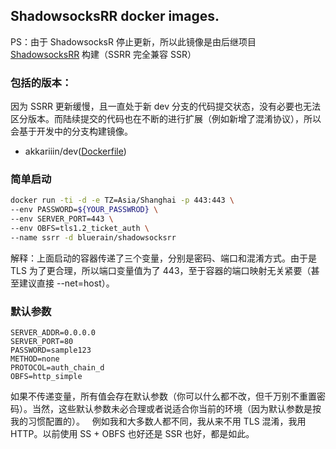 ## ShadowsocksRR docker images.
PS：由于 ShadowsocksR 停止更新，所以此镜像是由后继项目 [ShadowsocksRR](https://github.com/shadowsocksrr/shadowsocksr) 构建（SSRR 完全兼容 SSR）
### 包括的版本：
因为 SSRR 更新缓慢，且一直处于新 dev 分支的代码提交状态，没有必要也无法区分版本。而陆续提交的代码也在不断的进行扩展（例如新增了混淆协议），所以会基于开发中的分支构建镜像。
* akkariiin/dev([Dockerfile](https://github.com/Hentioe/docker-shadowsocksrr/blob/master/Dockerfile))
### 简单启动
```` bash
docker run -ti -d -e TZ=Asia/Shanghai -p 443:443 \
--env PASSWORD=${YOUR_PASSWROD} \
--env SERVER_PORT=443 \
--env OBFS=tls1.2_ticket_auth \
--name ssrr -d bluerain/shadowsocksrr
````

解释：上面启动的容器传递了三个变量，分别是密码、端口和混淆方式。由于是 TLS 为了更合理，所以端口变量值为了 443，至于容器的端口映射无关紧要（甚至建议直接 --net=host）。

### 默认参数
````
SERVER_ADDR=0.0.0.0
SERVER_PORT=80
PASSWORD=sample123
METHOD=none
PROTOCOL=auth_chain_d
OBFS=http_simple
````
如果不传递变量，所有值会存在默认参数（你可以什么都不改，但千万别不重置密码）。当然，这些默认参数未必合理或者说适合你当前的环境（因为默认参数是按我的习惯配置的）。  
例如我和大多数人都不同，我从来不用 TLS 混淆，我用 HTTP。以前使用 SS + OBFS 也好还是 SSR 也好，都是如此。
